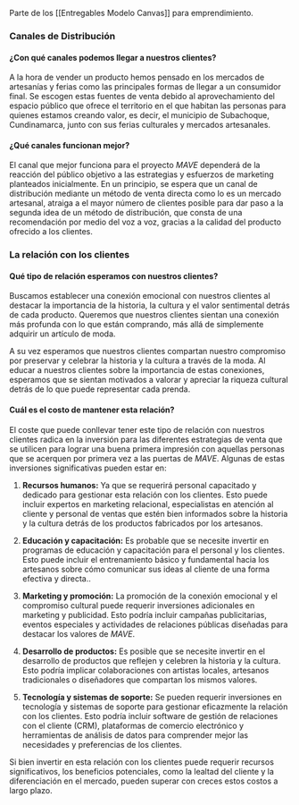 Parte de los [[Entregables Modelo Canvas]] para emprendimiento.
### Canales de Distribución
#### ¿Con qué canales podemos llegar a nuestros clientes?
A la hora de vender un producto hemos pensado en los mercados de artesanías y ferias como las principales formas de llegar a un consumidor final. Se escogen estas fuentes de venta debido al aprovechamiento del espacio público que ofrece el territorio en el que habitan las personas para quienes estamos creando valor, es decir, el municipio de Subachoque, Cundinamarca, junto con sus ferias culturales y mercados artesanales.
#### ¿Qué canales funcionan mejor?
El canal que mejor funciona para el proyecto *MAVE* dependerá de la reacción del público objetivo a las estrategias y esfuerzos de marketing planteados inicialmente. En un principio, se espera que un canal de distribución mediante un método de venta directa como lo es un mercado artesanal, atraiga a el mayor número de clientes posible para dar paso a la segunda idea de un método de distribución, que consta de una recomendación por medio del voz a voz, gracias a la calidad del producto ofrecido a los clientes.

### La relación con los clientes

#### Qué tipo de relación esperamos con nuestros clientes?

Buscamos establecer una conexión emocional con nuestros clientes al destacar la importancia de la historia, la cultura y el valor sentimental detrás de cada producto. Queremos que nuestros clientes sientan una conexión más profunda con lo que están comprando, más allá de simplemente adquirir un artículo de moda.

A su vez esperamos que nuestros clientes compartan nuestro compromiso por preservar y celebrar la historia y la cultura a través de la moda. Al educar a nuestros clientes sobre la importancia de estas conexiones, esperamos que se sientan motivados a valorar y apreciar la riqueza cultural detrás de lo que puede representar cada prenda.

#### Cuál es el costo de mantener esta relación?
El coste que puede conllevar tener este tipo de relación con nuestros clientes radica en la inversión para las diferentes estrategias de venta que se utilicen para lograr una buena primera impresión con aquellas personas que se acerquen por primera vez a las puertas de *MAVE*. Algunas de estas inversiones significativas pueden estar en:

1. **Recursos humanos:** Ya que se requerirá personal capacitado y dedicado para gestionar esta relación con los clientes. Esto puede incluir expertos en marketing relacional, especialistas en atención al cliente y personal de ventas que estén bien informados sobre la historia y la cultura detrás de los productos fabricados por los artesanos.
    
2. **Educación y capacitación:** Es probable que se necesite invertir en programas de educación y capacitación para el personal y los clientes. Esto puede incluir el entrenamiento básico y fundamental hacia los artesanos sobre cómo comunicar sus ideas al cliente de una forma efectiva y directa..
    
3. **Marketing y promoción:** La promoción de la conexión emocional y el compromiso cultural puede requerir inversiones adicionales en marketing y publicidad. Esto podría incluir campañas publicitarias, eventos especiales y actividades de relaciones públicas diseñadas para destacar los valores de *MAVE*.
    
4. **Desarrollo de productos:** Es posible que se necesite invertir en el desarrollo de productos que reflejen y celebren la historia y la cultura. Esto podría implicar colaboraciones con artistas locales, artesanos tradicionales o diseñadores que compartan los mismos valores.
    
5. **Tecnología y sistemas de soporte:** Se pueden requerir inversiones en tecnología y sistemas de soporte para gestionar eficazmente la relación con los clientes. Esto podría incluir software de gestión de relaciones con el cliente (CRM), plataformas de comercio electrónico y herramientas de análisis de datos para comprender mejor las necesidades y preferencias de los clientes.

Si bien invertir en esta relación con los clientes puede requerir recursos significativos, los beneficios potenciales, como la lealtad del cliente y la diferenciación en el mercado, pueden superar con creces estos costos a largo plazo.